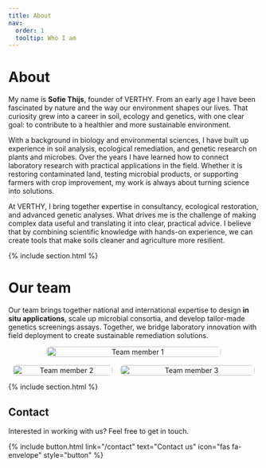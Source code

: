 ```yaml
---
title: About
nav:
  order: 1
  tooltip: Who I am
---
```


# About

My name is **Sofie Thijs**, founder of VERTHY. From an early age I have been fascinated by nature and the way our environment shapes our lives. That curiosity grew into a career in soil, ecology and genetics, with one clear goal: to contribute to a healthier and more sustainable environment.  

With a background in biology and environmental sciences, I have built up experience in soil analysis, ecological remediation, and genetic research on plants and microbes. Over the years I have learned how to connect laboratory research with practical applications in the field. Whether it is restoring contaminated land, testing microbial products, or supporting farmers with crop improvement, my work is always about turning science into solutions.  

At VERTHY, I bring together expertise in consultancy, ecological restoration, and advanced genetic analyses. What drives me is the challenge of making complex data useful and translating it into clear, practical advice. I believe that by combining scientific knowledge with hands-on experience, we can create tools that make soils cleaner and agriculture more resilient.  

{% include section.html %}

# Our team

Our team brings together national and international expertise to design **in situ applications**, scale up microbial consortia, and develop tailor-made genetics screenings assays. Together, we bridge laboratory innovation with field deployment to create sustainable remediation solutions.  

<div style="display: flex; justify-content: center; gap: 1rem; flex-wrap: wrap;">

  <div style="flex: 1 1 350px; max-width: 350px; text-align: center;">
    <img src="/VERTHY/images/20250718_105058-zoomed.jpg" alt="Team member 1" style="width:100%; height:auto; border-radius:8px;">
  </div>

  <div style="flex: 1 1 200px; max-width: 200px; text-align: center;">
    <img src="/VERTHY/images/reactor.png" alt="Team member 2" style="width:100%; height:auto; border-radius:8px;">
  </div>

  <div style="flex: 1 1 270px; max-width: 270px; text-align: center;">
    <img src="/VERTHY/images/antarctic.jpg" alt="Team member 3" style="width:100%; height:auto; border-radius:8px;">
  </div>

</div>

{% include section.html %}

## Contact

Interested in working with us? Feel free to get in touch.  

{% include button.html 
   link="/contact" 
   text="Contact us" 
   icon="fas fa-envelope" 
   style="button" %}





